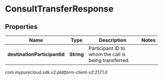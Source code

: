 # ConsultTransferResponse


## Properties

| Name | Type | Description | Notes |
| ------------ | ------------- | ------------- | ------------- |
| **destinationParticipantId** | **String** | Participant ID to whom the call is being transferred. |  |




_com.mypurecloud.sdk.v2:platform-client-v2:217.1.0_
